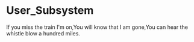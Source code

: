 # User_Subsystem
If you miss the train I'm on,You will know that I am gone,You can hear the whistle blow a hundred miles.
